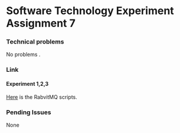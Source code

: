 # Software Technology Experiment Assignment 7

### Technical problems

No problems .

### Link

#### Experiment 1,2,3

[Here](https://github.com/oddhus/DAT250-Experiment7-RappitMQ) is the RabvitMQ scripts.

### Pending Issues

None
